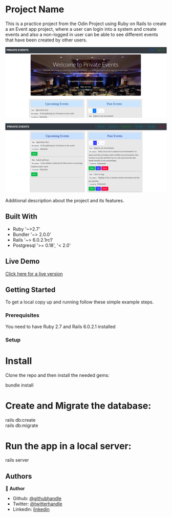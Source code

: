 # Project Name

This is a practice project from the Odin Project using Ruby on Rails to create a an Event app project, where a user can login into a system and create events and also a non-logged in user can be able to see different events that have been created by other users.

![screenshot](https://github.com/emmanuelkamala/private-events/raw/development/docs/event.png)

![screenshot](https://github.com/emmanuelkamala/private-events/raw/development/docs/event2.png)

Additional description about the project and its features.

## Built With

- Ruby '~>2.7'
- Bundler '~> 2.0.0'
- Rails '~> 6.0.2.1rc1'
- Postgresql '>= 0.18', '< 2.0'

## Live Demo

<a href="https://eventyangu.herokuapp.com"> Click here for a live version</a>


## Getting Started

To get a local copy up and running follow these simple example steps.

### Prerequisites
You need to have Ruby 2.7 and Rails 6.0.2.1 installed


### Setup

# Install
Clone the repo and then install the needed gems:

 bundle install

 # Create and Migrate the database:

 rails db:create <br />
 rails db:migrate

 # Run the app in a local server:

 rails server


## Authors

👤 **Author**

- Github: [@githubhandle](https://github.com/emmanuelkamala)
- Twitter: [@twitterhandle](https://twitter.com/ejkamala)
- Linkedin: [linkedin](https://linkedin.com/emmanuelkamala)


